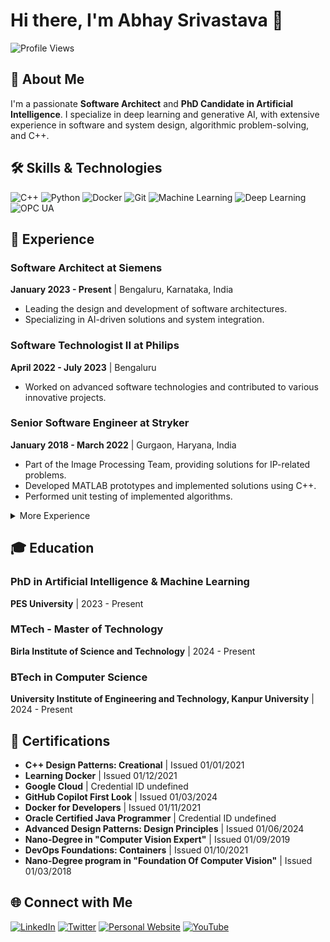 # Hi there, I'm Abhay Srivastava 👋

![Profile Views](https://komarev.com/ghpvc/?username=yourusername&style=flat-square)

## 🚀 About Me
I'm a passionate **Software Architect** and **PhD Candidate in Artificial Intelligence**. I specialize in deep learning and generative AI, with extensive experience in software and system design, algorithmic problem-solving, and C++.

## 🛠 Skills & Technologies
![C++](https://img.shields.io/badge/-C++-00599C?style=flat-square&logo=cplusplus&logoColor=white)
![Python](https://img.shields.io/badge/-Python-3776AB?style=flat-square&logo=python&logoColor=white)
![Docker](https://img.shields.io/badge/-Docker-2496ED?style=flat-square&logo=docker&logoColor=white)
![Git](https://img.shields.io/badge/-Git-F05032?style=flat-square&logo=git&logoColor=white)
![Machine Learning](https://img.shields.io/badge/-Machine%20Learning-FF6F00?style=flat-square&logo=ai&logoColor=white)
![Deep Learning](https://img.shields.io/badge/-Deep%20Learning-ff4b4b?style=flat-square&logo=ai&logoColor=white)
![OPC UA](https://img.shields.io/badge/-OPC%20UA-258ffa?style=flat-square&logoColor=white)

## 🏢 Experience
### Software Architect at Siemens
**January 2023 - Present** | Bengaluru, Karnataka, India

- Leading the design and development of software architectures.
- Specializing in AI-driven solutions and system integration.

### Software Technologist II at Philips
**April 2022 - July 2023** | Bengaluru

- Worked on advanced software technologies and contributed to various innovative projects.

### Senior Software Engineer at Stryker
**January 2018 - March 2022** | Gurgaon, Haryana, India

- Part of the Image Processing Team, providing solutions for IP-related problems.
- Developed MATLAB prototypes and implemented solutions using C++.
- Performed unit testing of implemented algorithms.

<details>
  <summary>More Experience</summary>

  ### Software Engineer II at NCR Corporation
  **February 2016 - December 2017** | Hyderabad Area, India

  - Developed templates for various countries, incorporating IP and ML pipelines.
  - Applied SVM for model preparation and enhanced image quality.

  ### Software Engineer I at Covidien (Medtronic Minimally Invasive Therapies Group)
  **May 2013 - January 2016** | Hyderabad Area, India

  - Collaborated on software design, UML creation, and feasibility studies for image processing algorithms.
  - Implemented algorithms in C++ and performed code reviews.

  ### Software Engineer at Capgemini
  **May 2012 - May 2013** | Pune

  - Participated in code maintenance, systems integration, testing, and bug fixing.
  - Contributed to software design and development.
</details>

## 🎓 Education
### PhD in Artificial Intelligence & Machine Learning
**PES University** | 2023 - Present

### MTech - Master of Technology
**Birla Institute of Science and Technology** | 2024 - Present

### BTech in Computer Science
**University Institute of Engineering and Technology, Kanpur University** | 2024 - Present

## 📜 Certifications
- **C++ Design Patterns: Creational** | Issued 01/01/2021
- **Learning Docker** | Issued 01/12/2021
- **Google Cloud** | Credential ID undefined
- **GitHub Copilot First Look** | Issued 01/03/2024
- **Docker for Developers** | Issued 01/11/2021
- **Oracle Certified Java Programmer** | Credential ID undefined
- **Advanced Design Patterns: Design Principles** | Issued 01/06/2024
- **Nano-Degree in "Computer Vision Expert"** | Issued 01/09/2019
- **DevOps Foundations: Containers** | Issued 01/10/2021
- **Nano-Degree program in "Foundation Of Computer Vision"** | Issued 01/03/2018

## 🌐 Connect with Me
[![LinkedIn](https://img.shields.io/badge/-LinkedIn-0077B5?style=flat-square&logo=linkedin&logoColor=white)](https://linkedin.com/in/yourprofile)
[![Twitter](https://img.shields.io/badge/-Twitter-1DA1F2?style=flat-square&logo=twitter&logoColor=white)](https://twitter.com/yourprofile)
[![Personal Website](https://img.shields.io/badge/-Website-21759B?style=flat-square&logo=wordpress&logoColor=white)](https://yourwebsite.com)
[![YouTube](https://img.shields.io/badge/-YouTube-FF0000?style=flat-square&logo=youtube&logoColor=white)](https://youtube.com/channel/yourchannel)

